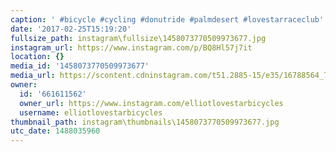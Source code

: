 ```yaml
---
caption: ' #bicycle #cycling #donutride #palmdesert #lovestarraceclub'
date: '2017-02-25T15:19:20'
fullsize_path: instagram\fullsize\1458073770509973677.jpg
instagram_url: https://www.instagram.com/p/BQ8Hl57j7it
location: {}
media_id: '1458073770509973677'
media_url: https://scontent.cdninstagram.com/t51.2885-15/e35/16788564_740188056158807_522599225301663744_n.jpg
owner:
  id: '661611562'
  owner_url: https://www.instagram.com/elliotlovestarbicycles
  username: elliotlovestarbicycles
thumbnail_path: instagram\thumbnails\1458073770509973677.jpg
utc_date: 1488035960
---
```


